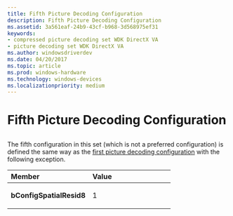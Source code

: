 ```yaml
---
title: Fifth Picture Decoding Configuration
description: Fifth Picture Decoding Configuration
ms.assetid: 3a561eaf-24b9-43cf-b968-3d568975ef31
keywords:
- compressed picture decoding set WDK DirectX VA
- picture decoding set WDK DirectX VA
ms.author: windowsdriverdev
ms.date: 04/20/2017
ms.topic: article
ms.prod: windows-hardware
ms.technology: windows-devices
ms.localizationpriority: medium
---
```


# Fifth Picture Decoding Configuration


## <span id="ddk_fifth_picture_decoding_configuration_gg"></span><span id="DDK_FIFTH_PICTURE_DECODING_CONFIGURATION_GG"></span>


The fifth configuration in this set (which is not a preferred configuration) is defined the same way as the [first picture decoding configuration](first-picture-decoding-configuration.md) with the following exception.

<table>
<colgroup>
<col width="50%" />
<col width="50%" />
</colgroup>
<thead>
<tr class="header">
<th align="left">Member</th>
<th align="left">Value</th>
</tr>
</thead>
<tbody>
<tr class="odd">
<td align="left"><p><strong>bConfigSpatialResid8</strong></p></td>
<td align="left"><p>1</p></td>
</tr>
</tbody>
</table>

 

 

 





